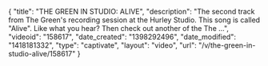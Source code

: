 {
    "title": "THE GREEN IN STUDIO: ALIVE",
    "description": "The second track from The Green's recording session at the Hurley Studio. This song is called \"Alive\". Like what you hear? Then check out another of the The ...",
    "videoid": "158617",
    "date_created": "1398292496",
    "date_modified": "1418181332",
    "type": "captivate",
    "layout": "video",
    "url": "\/v\/the-green-in-studio-alive\/158617"
}